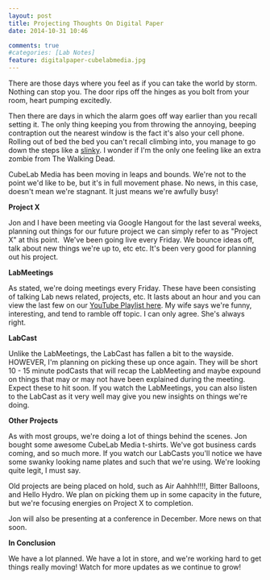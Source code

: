 ```yaml
---
layout: post
title: Projecting Thoughts On Digital Paper
date: 2014-10-31 10:46

comments: true
#categories: [Lab Notes]
feature: digitalpaper-cubelabmedia.jpg
---
```

There are those days where you feel as if you can take the world by storm. Nothing can stop you. The door rips off the hinges as you bolt from your room, heart pumping excitedly.

Then there are days in which the alarm goes off way earlier than you recall setting it. The only thing keeping you from throwing the annoying, beeping contraption out the nearest window is the fact it's also your cell phone. Rolling out of bed the bed you can't recall climbing into, you manage to go down the steps like a <a href="http://youtu.be/uiyMuHuCFo4" target="_blank">slinky</a>. I wonder if I'm the only one feeling like an extra zombie from The Walking Dead.

CubeLab Media has been moving in leaps and bounds. We're not to the point we'd like to be, but it's in full movement phase. No news, in this case, doesn't mean we're stagnant. It just means we're awfully busy!

<strong>Project X</strong>

Jon and I have been meeting via Google Hangout for the last several weeks, planning out things for our future project we can simply refer to as "Project X" at this point.  We've been going live every Friday. We bounce ideas off, talk about new things we're up to, etc etc. It's been very good for planning out his project.

<strong>LabMeetings</strong>

As stated, we're doing meetings every Friday. These have been consisting of talking Lab news related, projects, etc. It lasts about an hour and you can view the last few on our <a href="https://www.youtube.com/playlist?list=PLAUwg6U-j1vJ5qRzLddd3jodWv-v5EypQ" target="_blank">YouTube Playlist here</a>. My wife says we're funny, interesting, and tend to ramble off topic. I can only agree. She's always right.

<strong>LabCast</strong>

Unlike the LabMeetings, the LabCast has fallen a bit to the wayside. HOWEVER, I'm planning on picking these up once again. They will be short 10 - 15 minute podCasts that will recap the LabMeeting and maybe expound on things that may or may not have been explained during the meeting. Expect these to hit soon. If you watch the LabMeetings, you can also listen to the LabCast as it very well may give you new insights on things we're doing.

<strong>Other Projects</strong>

As with most groups, we're doing a lot of things behind the scenes. Jon bought some awesome CubeLab Media t-shirts. We've got business cards coming, and so much more. If you watch our LabCasts you'll notice we have some swanky looking name plates and such that we're using. We're looking quite legit, I must say.

Old projects are being placed on hold, such as Air Aahhh!!!!, Bitter Balloons, and Hello Hydro. We plan on picking them up in some capacity in the future, but we're focusing energies on Project X to completion.

Jon will also be presenting at a conference in December. More news on that soon.

<strong>In Conclusion</strong>

We have a lot planned. We have a lot in store, and we're working hard to get things really moving! Watch for more updates as we continue to grow!

&nbsp;
